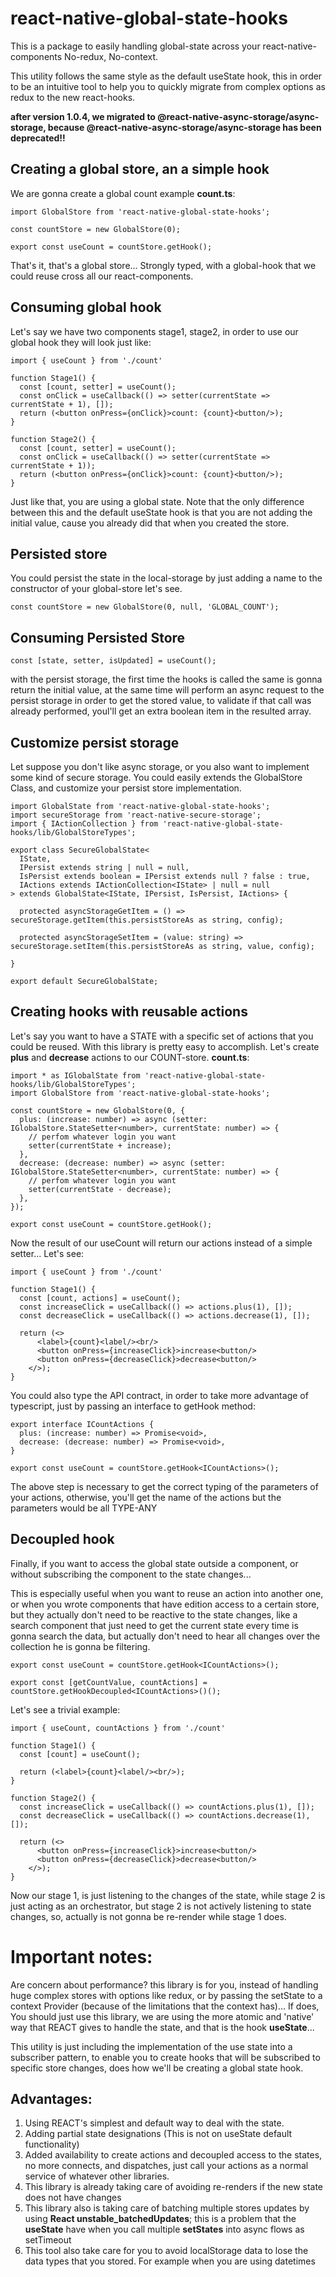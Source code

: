 # react-native-global-state-hooks
This is a package to easily handling global-state across your react-native-components No-redux, No-context.

This utility follows the same style as the default useState hook, this in order to be an intuitive tool to help you to quickly migrate from complex options as redux to the new react-hooks.

**after version 1.0.4, we migrated to @react-native-async-storage/async-storage, because @react-native-async-storage/async-storage has been deprecated!!**

## Creating a global store, an a simple hook

We are gonna create a global count example **count.ts**:

```
import GlobalStore from 'react-native-global-state-hooks';

const countStore = new GlobalStore(0);

export const useCount = countStore.getHook();
```

That's it, that's a global store... Strongly typed, with a global-hook that we could reuse cross all our react-components.

## Consuming global hook
Let's say we have two components stage1, stage2, in order to use our global hook they will look just like: 
```
import { useCount } from './count'

function Stage1() {
  const [count, setter] = useCount();
  const onClick = useCallback(() => setter(currentState => currentState + 1), []);
  return (<button onPress={onClick}>count: {count}<button/>);
}

function Stage2() {
  const [count, setter] = useCount();
  const onClick = useCallback(() => setter(currentState => currentState + 1));
  return (<button onPress={onClick}>count: {count}<button/>);
}
```
Just like that, you are using a global state. Note that the only difference between this and the default useState hook is that you are not adding the initial value, cause you already did that when you created the store. 

## Persisted store

You could persist the state in the local-storage by just adding a name to the constructor of your global-store let's see. 
```
const countStore = new GlobalStore(0, null, 'GLOBAL_COUNT');
```

## Consuming Persisted Store
```
const [state, setter, isUpdated] = useCount();
```

with the persist storage, the first time the hooks is called the same is gonna return the initial value, at the same time will perform an async request to the persist storage in order to get the stored value, to validate if that call was already performed, youl'll get an extra boolean item in the resulted array.


## Customize persist storage

Let suppose you don't like async storage, or you also want to implement some kind of secure storage. You could easily extends the GlobalStore Class, and customize your persist store implementation. 

```
import GlobalState from 'react-native-global-state-hooks';
import secureStorage from 'react-native-secure-storage';
import { IActionCollection } from 'react-native-global-state-hooks/lib/GlobalStoreTypes';

export class SecureGlobalState<
  IState,
  IPersist extends string | null = null,
  IsPersist extends boolean = IPersist extends null ? false : true,
  IActions extends IActionCollection<IState> | null = null
> extends GlobalState<IState, IPersist, IsPersist, IActions> {

  protected asyncStorageGetItem = () => secureStorage.getItem(this.persistStoreAs as string, config);

  protected asyncStorageSetItem = (value: string) => secureStorage.setItem(this.persistStoreAs as string, value, config);
  
}

export default SecureGlobalState;
```

## Creating hooks with reusable actions

Let's say you want to have a STATE with a specific set of actions that you could be reused. With this library is pretty easy to accomplish. Let's create **plus** and **decrease** actions to our COUNT-store. **count.ts**:

```
import * as IGlobalState from 'react-native-global-state-hooks/lib/GlobalStoreTypes';
import GlobalStore from 'react-native-global-state-hooks';

const countStore = new GlobalStore(0, {
  plus: (increase: number) => async (setter: IGlobalStore.StateSetter<number>, currentState: number) => {
    // perfom whatever login you want
    setter(currentState + increase);
  },
  decrease: (decrease: number) => async (setter: IGlobalStore.StateSetter<number>, currentState: number) => {
    // perfom whatever login you want
    setter(currentState - decrease);
  },
});

export const useCount = countStore.getHook();

```

Now the result of our useCount will return our actions instead of a simple setter... Let's see:

```
import { useCount } from './count'

function Stage1() {
  const [count, actions] = useCount();
  const increaseClick = useCallback(() => actions.plus(1), []);
  const decreaseClick = useCallback(() => actions.decrease(1), []);

  return (<>
      <label>{count}<label/><br/>
      <button onPress={increaseClick}>increase<button/>
      <button onPress={decreaseClick}>decrease<button/>
    </>);
}

```

You could also type the API contract, in order to take more advantage of typescript, just by passing an interface to getHook method:

```
export interface ICountActions {
  plus: (increase: number) => Promise<void>,
  decrease: (decrease: number) => Promise<void>,
}

export const useCount = countStore.getHook<ICountActions>();
```
The above step is necessary to get the correct typing of the parameters of your actions, otherwise, you'll get the name of the actions but the parameters would be all TYPE-ANY

## Decoupled hook

Finally, if you want to access the global state outside a component, or without subscribing the component to the state changes... 

This is especially useful when you want to reuse an action into another one, or when you wrote components that have edition access to a certain store, but they actually don't need to be reactive to the state changes, like a search component that just need to get the current state every time is gonna search the data, but actually don't need to hear all changes over the collection he is gonna be filtering. 

```
export const useCount = countStore.getHook<ICountActions>();

export const [getCountValue, countActions] = countStore.getHookDecoupled<ICountActions>()();

```

Let's see a trivial example: 
```
import { useCount, countActions } from './count'

function Stage1() {
  const [count] = useCount();

  return (<label>{count}<label/><br/>);
}

function Stage2() {
  const increaseClick = useCallback(() => countActions.plus(1), []);
  const decreaseClick = useCallback(() => countActions.decrease(1), []);

  return (<>
      <button onPress={increaseClick}>increase<button/>
      <button onPress={decreaseClick}>decrease<button/>
    </>);
}
```

Now our stage 1, is just listening to the changes of the state, while stage 2 is just acting as an orchestrator, but stage 2 is not actively listening to state changes, so, actually is not gonna be re-render while stage 1 does. 

# Important notes:
Are concern about performance? this library is for you, instead of handling huge complex stores with options like redux, or by passing the setState to a context Provider (because of the limitations that the context has)... If does, You should just use this library, we are using the more atomic and 'native' way that REACT gives to handle the state, and that is the hook **useState**... 

This utility is just including the implementation of the use state into a subscriber pattern, to enable you to create hooks that will be subscribed to specific store changes, does how we'll be creating a global state hook. 

## Advantages:
1. Using REACT's simplest and default way to deal with the state.
2. Adding partial state designations (This is not on useState default functionality)
3. Added availability to create actions and decoupled access to the states, no more connects, and dispatches, just call your actions as a normal service of whatever other libraries.
4. This library is already taking care of avoiding re-renders if the new state does not have changes
5. This library also is taking care of batching multiple stores updates by using **React unstable_batchedUpdates**; this is a problem that the **useState** have when you call multiple **setStates** into async flows as setTimeout
6. This tool also take care for you to avoid localStorage data to lose the data types that you stored. For example when you are using datetimes
